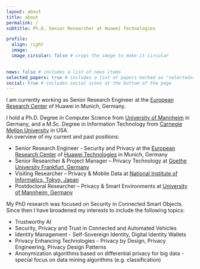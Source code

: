 ```yaml
---
layout: about
title: about
permalink: /
subtitle: Ph.D, Senior Researcher at Huawei Technologies

profile:
  align: right
  image: 
  image_circular: false # crops the image to make it circular
  

news: false # includes a list of news items
selected_papers: true # includes a list of papers marked as "selected={true}"
social: true # includes social icons at the bottom of the page
---
```


I am currently working as Senior Research Engineer at the [European Research Center](http://www.huawei.eu/research-and-innovation) of Huawei in Munich, Germany.   

I hold a Ph.D. Degree in Computer Science from [University of Mannheim](http://www.uni-mannheim.de/1/english/) in Germany, and a M.Sc. Degree in Information Technology from [Carnegie Mellon University](http://www.ini.cmu.edu/) in USA.  
An overview of my current and past positions:

* Senior Research Engineer - Security and Privacy at the [European Research Center](http://www.huawei.eu/research-and-innovation) of [Huawei Technologies](https://www.huawei.com/en/) in Munich, Germany
* Senior Researcher & Project Manager – Privacy Technology at [Goethe University Frankfurt, Germany](http://www.uni-frankfurt.de/en)
* Visiting Researcher – Privacy & Mobile Data at [National Institute of Informatics, Tokyo, Japan](http://www.nii.ac.jp/en/)
* Postdoctoral Researcher – Privacy & Smart Environments at [University of Mannheim, Germany](http://www.uni-mannheim.de/1/english/)


My PhD research was focused on Security in Connected Smart Objects. Since then I have broadened my interests to include the following topics:

*   Trustworthy AI  
*   Security, Privacy and Trust in Connected and Automated Vehicles
*   Identity Management - Self-Sovereign Identity, Digital Identity Wallets
*   Privacy Enhancing Technologies - Privacy by Design, Privacy Engineering, Privacy Design Patterns
*   Anonymization algorithms based on differential privacy for big data - special focus on data mining algorithms (e.g. classification)
  
